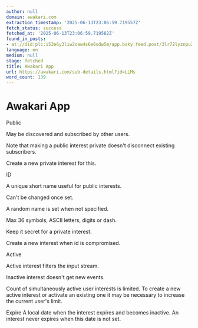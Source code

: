 ```yaml
---
author: null
domain: awakari.com
extraction_timestamp: '2025-06-13T23:06:59.719557Z'
fetch_status: success
fetched_at: '2025-06-13T23:06:59.719582Z'
found_in_posts:
- at://did:plc:i53e6y3liw2oaw4s6e6odw5m/app.bsky.feed.post/3lr72lyznpu2l
language: en
medium: null
stage: fetched
title: Awakari App
url: https://awakari.com/sub-details.html?id=LLMs
word_count: 139
---
```


# Awakari App

Public

May be discovered and subscribed by other users.

Note that making a public interest private doesn't disconnect existing subscribers.

Create a new private interest for this.

ID

A unique short name useful for public interests.

Can't be changed once set.

A random name is set when not specified.

Max 36 symbols, ASCII letters, digits or dash.

Keep it secret for a private interest.

Create a new interest when id is compromised.

Active

Active interest filters the input stream.

Inactive interest doesn't get new events.

Count of simultaneously active user interests is limited. To create a new active interest or activate an existing one it may be necessary to increase the current user's limit.

Expire  A local date when the interest expires and becomes inactive. An interest never expires when this date is not set.